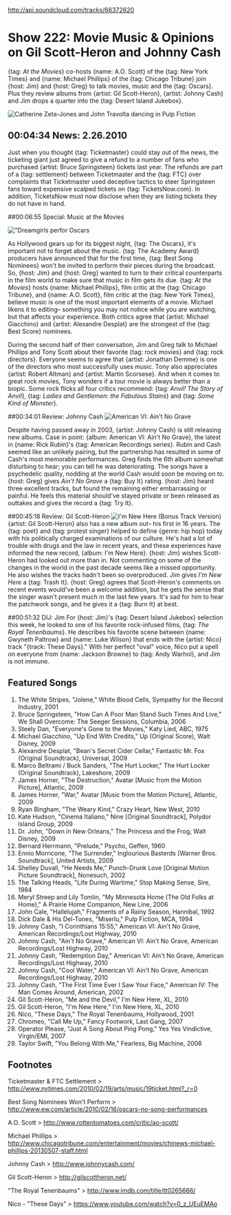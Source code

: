 

http://api.soundcloud.com/tracks/66372620

# Show 222: Movie Music & Opinions on Gil Scott-Heron and Johnny Cash
{tag: *At the Movies*} co-hosts {name: A.O. Scott} of the {tag: New York Times} and {name: Michael Phillips} of the {tag: Chicago Tribune} join {host: Jim} and {host: Greg} to talk movies, music and the {tag: Oscars}. Plus they review albums from {artist: Gil Scott-Heron}, {artist: Johnny Cash} and Jim drops a quarter into the {tag: Desert Island Jukebox}.

![Catherine Zeta-Jones and John Travolta dancing in Pulp Fiction](http://static.soundopinions.org/images/2010/pulpfiction.png)

## 00:04:34 News: 2.26.2010
Just when you thought {tag: Ticketmaster} could stay out of the news, the ticketing giant just agreed to give a refund to a number of fans who purchased {artist: Bruce Springsteen} tickets last year. The refunds are part of a {tag: settlement} between Ticketmaster and the {tag: FTC} over complaints that Ticketmaster used deceptive tactics to steer Springsteen fans toward expensive scalped tickets on {tag: TicketsNow.com}. In addition, TicketsNow must now disclose when they are listing tickets they do not have in hand.

##00:06:55 Special: Music at the Movies

!["Dreamgirls perfor Oscars](http://static.soundopinions.org/images/2010/oscars.jpg)

As Hollywood gears up for its biggest night, {tag: The Oscars}, it's important not to forget about the music. {tag: The Academy Award} producers have announced that for the first time, {tag: Best Song Nominees} won't be invited to perform their pieces during the broadcast. So, {host: Jim} and {host: Greg} wanted to turn to their critical counterparts in the film world to make sure that music in film gets its due. {tag: *At the Movies*} hosts {name: Michael Phillips}, film critic at the {tag: Chicago Tribune}, and {name: A.O. Scott}, film critic at the {tag: New York Times}, believe music is one of the most important elements of a movie. Michael likens it to editing– something you may not notice while you are watching, but that affects your experience. Both critics agree that {artist: Michael Giacchino} and {artist: Alexandre Desplat} are the strongest of the {tag: Best Score} nominees.

During the second half of their conversation, Jim and Greg talk to Michael Phillips and Tony Scott about their favorite {tag: rock movies} and {tag: rock directors}. Everyone seems to agree that {artist: Jonathan Demme} is one of the directors who most successfully uses music. Tony also appreciates {artist: Robert Altman} and {artist: Martin Scorsese}. And when it comes to great rock movies, Tony wonders if a tour movie is always better than a biopic. Some rock flicks all four critics recommend: {tag: *Anvil! The Story of Anvil*}, {tag: *Ladies and Gentlemen: the Fabulous Stains*} and {tag: *Some Kind of Monster*}.

##00:34:01 Review: Johnny Cash
![American VI: Ain't No Grave](http://is3.mzstatic.com/image/thumb/Features4/v4/8d/ea/c5/8deac588-0903-8d6c-f896-c799da59e07d/dj.nzgptive.jpg/600x600bb-85.jpg "70936/555253203")

Despite having passed away in 2003, {artist: Johnny Cash} is still releasing new albums. Case in point: {album: American VI: Ain't No Grave}, the latest in {name: Rick Rubin}'s {tag: American Recordings series}. Rubin and Cash seemed like an unlikely pairing, but the partnership has resulted in some of Cash's most memorable performances. Greg finds the 6th album somewhat disturbing to hear; you can tell he was deteriorating. The songs have a psychedelic quality, nodding at the world Cash would soon be moving on to. {host: Greg} gives *Ain't No Grave* a {tag: Buy It} rating. {host: Jim} heard three excellent tracks, but found the remaining either embarrassing or painful. He feels this material should've stayed private or been released as outtakes and gives the record a {tag: Try It}.

##00:45:18 Review: Gil Scott-Heron
![I'm New Here (Bonus Track Version)](http://is4.mzstatic.com/image/thumb/Music/v4/a4/53/fc/a453fc3f-d9b4-0866-ef3a-1ebbcb7064e2/source/600x600bb.jpg "315331/351170362")
{artist: Gil Scott-Heron} also has a new album out– his first in 16 years. The {tag: poet} and {tag: protest singer} helped to define {genre: hip hop} today with his politically charged examinations of our culture. He's had a lot of trouble with drugs and the law in recent years, and these experiences have informed the new record, {album: I'm New Here}. {host: Jim} wishes Scott-Heron had looked out more than in. Not commenting on some of the changes in the world in the past decade seems like a missed opportunity. He also wishes the tracks hadn't been so overproduced. Jim gives *I'm New Here* a {tag: Trash It}. {host: Greg} agrees that Scott-Heron's comments on recent events would've been a welcome addition, but he gets the sense that the singer wasn't present much in the last few years. It's sad for him to hear the patchwork songs, and he gives it a {tag: Burn It} at best.

##00:51:32 DIJ: Jim
For {host: Jim}'s {tag: Desert Island Jukebox} selection this week, he looked to one of his favorite rock-infused films, {tag: *The Royal Tenenbaums*}. He describes his favorite scene between {name: Gwyneth Paltrow} and {name: Luke Wilson} that ends with the {artist: Nico} track "{track: These Days}." With her perfect "oval" voice, Nico put a spell on everyone from {name: Jackson Browne} to {tag: Andy Warhol}, and Jim is not immune.



## Featured Songs
1. The White Stripes, "Jolene," White Blood Cells,  Sympathy for the Record Industry, 2001
2. Bruce Springsteen, "How Can A Poor Man Stand Such Times And Live," We Shall Overcome: The Seeger Sessions, Columbia, 2006
3. Steely Dan, "Everyone's Gone to the Movies," Katy Lied, ABC, 1975
4. Michael Giacchino, "Up End With Credits," Up (Original Score), Walt Disney, 2009
5. Alexandre Desplat, "Bean's Secret Cider Cellar," Fantastic Mr. Fox (Original Soundtrack), Universal, 2009 
6. Marco Beltrami / Buck Sanders, "The Hurt Locker," The Hurt Locker (Original Soundtrack), Lakeshore, 2009 
7. James Horner, "The Destruction," Avatar [Music from the Motion Picture], Atlantic, 2009
8. James Horner, "War," Avatar [Music from the Motion Picture], Atlantic, 2009
9. Ryan Bingham, "The Weary Kind," Crazy Heart, New West, 2010
10. Kate Hudson, "Cinema Italiano," Nine [Original Soundtrack], Polydor Island Group, 2009
9. Dr. John, "Down in New Orleans," The Princess and the Frog, Walt Disney, 2009
10. Bernard Herrmann, "Prelude," Psycho, Geffen, 1960
11. Ennio Morricone, "The Surrender," Inglourious Basterds [Warner Bros. Soundtrack], United Artists, 2009
12. Shelley Duvall, "He Needs Me," Punch-Drunk Love [Original Motion Picture Soundtrack], Nonesuch, 2002
13. The Talking Heads, "Life During Wartime," Stop Making Sense, Sire, 1984
14. Meryl Streep and Lily Tomlin, "My Minnesota Home (The Old Folks at Home)," A Prairie Home Companion, New Line, 2006
15. John Cale, "Hallelujah," Fragments of a Rainy Season, Hannibal, 1992
16. Dick Dale & His Del-Tones, "Miserlu," Pulp Fiction, MCA, 1994
17. Johnny Cash, "I Corinthians 15:55," American VI: Ain't No Grave, American Recordings/Lost Highway, 2010
18. Johnny Cash, "Ain't No Grave," American VI: Ain't No Grave, American Recordings/Lost Highway, 2010
19. Johnny Cash, "Redemption Day," American VI: Ain't No Grave, American Recordings/Lost Highway, 2010
20. Johnny Cash, "Cool Water," American VI: Ain't No Grave, American Recordings/Lost Highway, 2010
21. Johnny Cash, "The First Time Ever I Saw Your Face," American IV: The Man Comes Around, American, 2002 
22. Gil Scott-Heron, "Me and the Devil," I'm New Here, XL, 2010
22. Gil Scott-Heron, "I'm New Here," I'm New Here, XL, 2010
23. Nico, "These Days," The Royal Tenenbaums, Hollywood, 2001
24. Chromeo, "Call Me Up," Fancy Footwork, Last Gang, 2007
25. Operator Please, "Just A Song About Ping Pong," Yes Yes Vindictive, Virgin/EMI, 2007
26. Taylor Swift, "You Belong With Me," Fearless, Big Machine, 2008

## Footnotes

Ticketmaster & FTC Settlement > http://www.nytimes.com/2010/02/19/arts/music/19ticket.html?_r=0

Best Song Nominees Won't Perform > http://www.ew.com/article/2010/02/16/oscars-no-song-performances

A.O. Scott > http://www.rottentomatoes.com/critic/ao-scott/

Michael Phillips > http://www.chicagotribune.com/entertainment/movies/chinews-michael-phillips-20130507-staff.html

Johnny Cash > http://www.johnnycash.com/

Gil Scott-Heron > http://gilscottheron.net/

"The Royal Tenenbaums" > http://www.imdb.com/title/tt0265666/

Nico - "These Days" > https://www.youtube.com/watch?v=0_z_UEuEMAo

